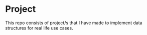 # Project
This repo consists of project/s that I have made to implement data structures for real life use cases.

